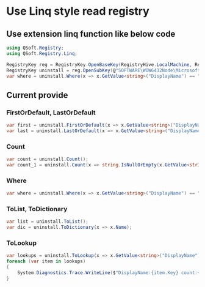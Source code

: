 # Use Linq style read registry
## Use extension linq function like below code
```csharp
using QSoft.Registry;
using QSoft.Registry.Linq;

RegistryKey reg = RegistryKey.OpenBaseKey(RegistryHive.LocalMachine, RegistryView.Registry64);
RegistryKey uninstall = reg.OpenSubKey(@"SOFTWARE\WOW6432Node\Microsoft\Windows\CurrentVersion\Uninstall");
var where = uninstall.Where(x => x.GetValue<string>("DisplayName") == "Intel(R) Processor Graphics");
```
## Current provide
### FirstOrDefault, LastOrDefault
```csharp
var first = uninstall.FirstOrDefault(x => x.GetValue<string>("DisplayName") == "Intel(R) Processor Graphics");
var last = uninstall.LastOrDefault(x => x.GetValue<string>("DisplayName") == "Intel(R) Processor Graphics");
```
### Count
```csharp
var count = uninstall.Count();
var count_1 = uninstall.Count(x => string.IsNullOrEmpty(x.GetValue<string>("DisplayName")) == false);
```
### Where
```csharp
var where = uninstall.Where(x => x.GetValue<string>("DisplayName") == "Intel(R) Processor Graphics");
```
### ToList, ToDictionary
```csharp
var list = uninstall.ToList();
var dic = uninstall.ToDictionary(x => x.Name);
```
### ToLookup
```csharp
var lookups = uninstall.ToLookup(x => x.GetValue<string>("DisplayName"));
foreach (var item in lookups)
{
    System.Diagnostics.Trace.WriteLine($"DisplayName:{item.Key} count:{item.Count()}");
}
```
